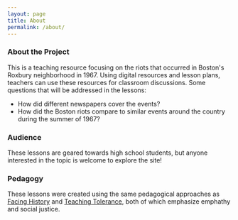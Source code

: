 ```yaml
---
layout: page
title: About
permalink: /about/
---
```


### About the Project

This is a teaching resource focusing on the riots that occurred in Boston's Roxbury neighborhood in 1967. Using digital resources and lesson plans, teachers can use these resources for classroom discussions. Some questions that will be addressed in the lessons:
* How did different newspapers cover the events?
* How did the Boston riots compare to similar events around the country during the summer of 1967?

### Audience

These lessons are geared towards high school students, but anyone interested in the topic is welcome to explore the site!

### Pedagogy

These lessons were created using the same pedagogical approaches as [Facing History](https://www.facinghistory.org/) and [Teaching Tolerance](https://www.tolerance.org/), both of which emphasize emphathy and social justice.